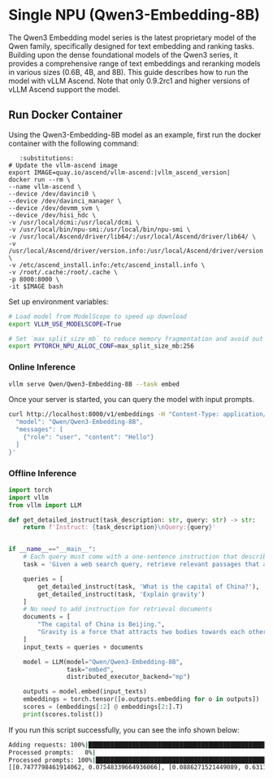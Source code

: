 # Single NPU (Qwen3-Embedding-8B)

The Qwen3 Embedding model series is the latest proprietary model of the Qwen family, specifically designed for text embedding and ranking tasks. Building upon the dense foundational models of the Qwen3 series, it provides a comprehensive range of text embeddings and reranking models in various sizes (0.6B, 4B, and 8B). This guide describes how to run the model with vLLM Ascend. Note that only 0.9.2rc1 and higher versions of vLLM Ascend support the model.

## Run Docker Container

Using the Qwen3-Embedding-8B model as an example, first run the docker container with the following command:

```{code-block} bash
   :substitutions:
# Update the vllm-ascend image
export IMAGE=quay.io/ascend/vllm-ascend:|vllm_ascend_version|
docker run --rm \
--name vllm-ascend \
--device /dev/davinci0 \
--device /dev/davinci_manager \
--device /dev/devmm_svm \
--device /dev/hisi_hdc \
-v /usr/local/dcmi:/usr/local/dcmi \
-v /usr/local/bin/npu-smi:/usr/local/bin/npu-smi \
-v /usr/local/Ascend/driver/lib64/:/usr/local/Ascend/driver/lib64/ \
-v /usr/local/Ascend/driver/version.info:/usr/local/Ascend/driver/version.info \
-v /etc/ascend_install.info:/etc/ascend_install.info \
-v /root/.cache:/root/.cache \
-p 8000:8000 \
-it $IMAGE bash
```

Set up environment variables:

```bash
# Load model from ModelScope to speed up download
export VLLM_USE_MODELSCOPE=True

# Set `max_split_size_mb` to reduce memory fragmentation and avoid out of memory
export PYTORCH_NPU_ALLOC_CONF=max_split_size_mb:256
```

### Online Inference

```bash
vllm serve Qwen/Qwen3-Embedding-8B --task embed
```

Once your server is started, you can query the model with input prompts.

```bash
curl http://localhost:8000/v1/embeddings -H "Content-Type: application/json" -d '{
  "model": "Qwen/Qwen3-Embedding-8B",
  "messages": [
    {"role": "user", "content": "Hello"}
  ]
}'
```

### Offline Inference

```python
import torch
import vllm
from vllm import LLM

def get_detailed_instruct(task_description: str, query: str) -> str:
    return f'Instruct: {task_description}\nQuery:{query}'


if __name__=="__main__":
    # Each query must come with a one-sentence instruction that describes the task
    task = 'Given a web search query, retrieve relevant passages that answer the query'

    queries = [
        get_detailed_instruct(task, 'What is the capital of China?'),
        get_detailed_instruct(task, 'Explain gravity')
    ]
    # No need to add instruction for retrieval documents
    documents = [
        "The capital of China is Beijing.",
        "Gravity is a force that attracts two bodies towards each other. It gives weight to physical objects and is responsible for the movement of planets around the sun."
    ]
    input_texts = queries + documents

    model = LLM(model="Qwen/Qwen3-Embedding-8B",
                task="embed",
                distributed_executor_backend="mp")

    outputs = model.embed(input_texts)
    embeddings = torch.tensor([o.outputs.embedding for o in outputs])
    scores = (embeddings[:2] @ embeddings[2:].T)
    print(scores.tolist())
```

If you run this script successfully, you can see the info shown below:

```bash
Adding requests: 100%|█████████████████████████████████████████████████████████████████████████████████████████████████████████████████████████████████████████████████████████████████████████████████| 4/4 [00:00<00:00, 282.22it/s]
Processed prompts:   0%|                                                                                                                                    | 0/4 [00:00<?, ?it/s, est. speed input: 0.00 toks/s, output: 0.00 toks/s](VllmWorker rank=0 pid=4074750) ('Warning: torch.save with "_use_new_zipfile_serialization = False" is not recommended for npu tensor, which may bring unexpected errors and hopefully set "_use_new_zipfile_serialization = True"', 'if it is necessary to use this, please convert the npu tensor to cpu tensor for saving')
Processed prompts: 100%|████████████████████████████████████████████████████████████████████████████████████████████████████████████████████████████| 4/4 [00:00<00:00, 31.95it/s, est. speed input: 0.00 toks/s, output: 0.00 toks/s]
[[0.7477798461914062, 0.07548339664936066], [0.0886271521449089, 0.6311039924621582]]
```
